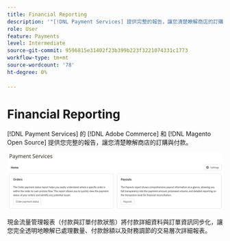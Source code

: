 ```yaml
---
title: Financial Reporting
description: '"[!DNL Payment Services] 提供完整的報告，讓您清楚瞭解商店的訂購與付款。」'
role: User
feature: Payments
level: Intermediate
source-git-commit: 9596815e31402f23b399b223f3221074331c1773
workflow-type: tm+mt
source-wordcount: '78'
ht-degree: 0%

---
```


# Financial Reporting

[!DNL Payment Services] 的 [!DNL Adobe Commerce] 和 [!DNL Magento Open Source] 提供您完整的報告，讓您清楚瞭解商店的訂購與付款。

![財務報告檢視](assets/reports-view.png)

現金流量管理報表（付款與訂單付款狀態）將付款詳細資料與訂單資訊同步化，讓您完全透明地瞭解已處理數量、付款餘額以及財務調節的交易層次詳細報表。
